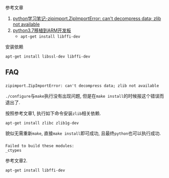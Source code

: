 
参考文章

1. [python学习笔记-zipimport.ZipImportError: can't decompress data; zlib not available](https://www.iteye.com/blog/zhoujianghai-1521993)
2. [python3.7移植到ARM开发板](https://blog.csdn.net/u012230668/article/details/89206857)
    - `apt-get install libffi-dev`

安装依赖

```
apt-get install libssl-dev libffi-dev
```

## FAQ

### 

```
zipimport.ZipImportError: can't decompress data; zlib not available
```

`./configure`与`make`执行没有出现问题, 但是在`make install`的时候报这个错误而退出了.

按照参考文章1, 执行如下命令安装`zlib`相关依赖.

```
apt-get install zlibc zlib1g-dev
```

貌似无需重新`make`, 直接`make install`即可成功, 且最终`python`也可以执行成功.

### 

```
Failed to build these modules:
_ctypes
```

参考文章2.

```
apt-get install libffi-dev
```
